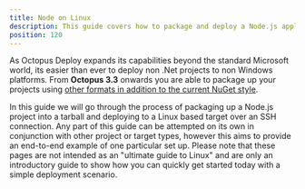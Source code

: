 ```yaml
---
title: Node on Linux
description: This guide covers how to package and deploy a Node.js application to a Linux deployment target over an SSH connection.
position: 120
---
```


As Octopus Deploy expands its capabilities beyond the standard Microsoft world, its easier than ever to deploy non .Net projects to non Windows platforms. From **Octopus 3.3** onwards you are able to package up your projects using [other formats in addition to the current NuGet style](/docs/packaging-applications/supported-packages.md).

In this guide we will go through the process of packaging up a Node.js project into a tarball and deploying to a Linux based target over an SSH connection. Any part of this guide can be attempted on its own in conjunction with other project or target types, however this aims to provide an end-to-end example of one particular set up. Please note that these pages are not intended as an "ultimate guide to Linux" and are only an introductory guide to show how you can quickly get started today with a simple deployment scenario.
